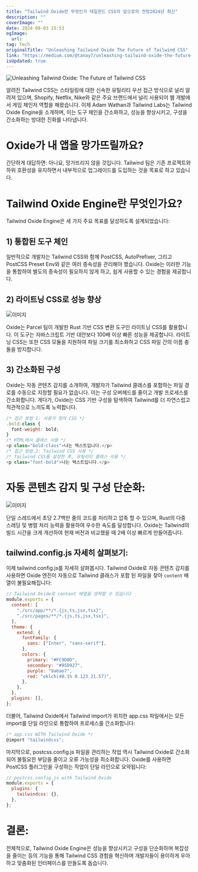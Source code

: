```yaml
---
title: "Tailwind Oxide란 무엇인가 테일윈드 CSS의 앞으로의 전망2024년 최신"
description: ""
coverImage: ""
date: 2024-08-03 15:53
ogImage: 
  url: 
tag: Tech
originalTitle: "Unleashing Tailwind Oxide The Future of Tailwind CSS"
link: "https://medium.com/@tanay7/unleashing-tailwind-oxide-the-future-of-tailwind-css-7f1235de1751"
isUpdated: true
---
```






![Unleashing Tailwind Oxide: The Future of Tailwind CSS](/assets/img/UnleashingTailwindOxideTheFutureofTailwindCSS_0.png)

알려진 Tailwind CSS는 스타일링에 대한 신속한 유틸리티 우선 접근 방식으로 널리 알려져 있으며, Shopify, Netflix, Nike와 같은 주요 브랜드에서 널리 사용되어 웹 개발에서 게임 체인저 역할을 해왔습니다. 이제 Adam Wathan과 Tailwind Labs는 Tailwind Oxide Engine을 소개하며, 이는 도구 체인을 간소화하고, 성능을 향상시키고, 구성을 간소화하는 방대한 진화를 나타냅니다.

# Oxide가 내 앱을 망가뜨릴까요?

간단하게 대답하면: 아니요, 망가뜨리지 않을 것입니다. Tailwind 팀은 기존 프로젝트와 하위 호환성을 유지하면서 내부적으로 업그레이드를 도입하는 것을 목표로 하고 있습니다.

<div class="content-ad"></div>

# Tailwind Oxide Engine란 무엇인가요?

Tailwind Oxide Engine은 세 가지 주요 목표를 달성하도록 설계되었습니다:

## 1) 통합된 도구 체인

일반적으로 개발자는 Tailwind CSS와 함께 PostCSS, AutoPrefixer, 그리고 PostCSS Preset Env와 같은 여러 종속성을 관리해야 했습니다. Oxide는 이러한 기능을 통합하여 별도의 종속성이 필요하지 않게 하고, 쉽게 사용할 수 있는 경험을 제공합니다.

<div class="content-ad"></div>

## 2) 라이트닝 CSS로 성능 향상

![이미지](/assets/img/UnleashingTailwindOxideTheFutureofTailwindCSS_1.png)

Oxide는 Parcel 팀이 개발한 Rust 기반 CSS 변환 도구인 라이트닝 CSS를 활용합니다. 이 도구는 자바스크립트 기반 대안보다 100배 이상 빠른 성능을 제공합니다. 라이트닝 CSS는 또한 CSS 모듈을 지원하여 파일 크기를 최소화하고 CSS 파일 간의 이름 충돌을 방지합니다.

## 3) 간소화된 구성

<div class="content-ad"></div>

Oxide는 자동 콘텐츠 감지를 소개하여, 개발자가 Tailwind 클래스를 포함하는 파일 경로를 수동으로 지정할 필요가 없습니다. 이는 구성 오버헤드를 줄이고 개발 프로세스를 간소화합니다. 게다가, Oxide는 CSS 기반 구성을 탐색하여 Tailwind를 더 자연스럽고 직관적으로 느끼도록 노력합니다.

```js
/* 접근 방법 1: 사용자 정의 CSS */
.bold-class {
  font-weight: bold;
}
/* HTML에서 클래스 사용 */
<p class="bold-class">나는 텍스트입니다.</p>
/* 접근 방법 2: Tailwind CSS 사용 */
/* Tailwind CSS를 설정한 후, 유틸리티 클래스 사용 */
<p class="font-bold">나는 텍스트입니다.</p>
```

# 자동 콘텐츠 감지 및 구성 단순화:

![이미지](/assets/img/UnleashingTailwindOxideTheFutureofTailwindCSS_2.png)

<div class="content-ad"></div>

단일 스레드에서 초당 2.7백만 줄의 코드를 처리하고 압축 할 수 있으며, Rust의 다중 스레딩 및 병렬 처리 능력을 활용하여 우수한 속도를 달성합니다. Oxide는 Tailwind의 빌드 시간을 크게 개선하여 현재 버전과 비교했을 때 2배 이상 빠르게 만들어줍니다.

## tailwind.config.js 자세히 살펴보기:

이제 tailwind.config.js를 자세히 살펴봅시다. Tailwind Oxide로 자동 콘텐츠 감지를 사용하면 Oxide 엔진이 자동으로 Tailwind 클래스가 포함 된 파일을 찾아 `content` 배열이 불필요해집니다:

```js
// Tailwind Oxide로 content 배열을 생략할 수 있습니다
module.exports = {
  content: [
    "./src/app/**/*.{js,ts,jsx,tsx}",
    "./src/pages/**/*.{js,ts,jsx,tsx}",
  ],
  theme: {
    extend: {
      fontFamily: {
        sans: ["Inter", "sans-serif"],
      },
      colors: {
        primary: "#FC9D0D",
        secondary: "#95D927",
        purple: "9a6ae7",
        red: "oklch(40.1% 0.123 21.57)",
      },
    },
  },
  plugins: [],
};
```

<div class="content-ad"></div>

더불어, Tailwind Oxide에서 Tailwind import가 위치한 app.css 파일에서는 모든 import를 단일 라인으로 통합하여 프로세스를 간소화합니다:

```js
/* app.css WITH Tailwind Oxide */
@import "tailwindcss";
```

마지막으로, postcss.config.js 파일을 관리하는 작업 역시 Tailwind Oxide로 간소화되어 불필요한 부담을 줄이고 오류 가능성을 최소화합니다. Oxide를 사용하면 PostCSS 플러그인을 구성하는 작업이 단일 라인으로 요약됩니다:

```js
// postcss.config.js with Tailwind Oxide
module.exports = {
  plugins: {
    tailwindcss: {},
  },
};
```

<div class="content-ad"></div>

# 결론:

전체적으로, Tailwind Oxide Engine은 성능을 향상시키고 구성을 단순화하며 복잡성을 줄이는 등의 기능을 통해 Tailwind CSS 경험을 혁신하며 개발자들이 용이하게 우아하고 맞춤화된 인터페이스를 만들도록 돕습니다.
